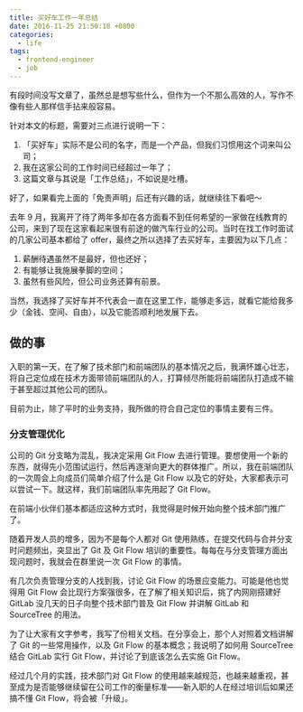 ```yaml
---
title: 买好车工作一年总结
date: 2016-11-25 21:50:18 +0800
categories:
  - life
tags:
  - frontend-engineer
  - job
---
```


有段时间没写文章了，虽然总是想写些什么，但作为一个不那么高效的人，写作不像有些人那样信手拈来般容易。

针对本文的标题，需要对三点进行说明一下：

1. 「买好车」实际不是公司的名字，而是一个产品，但我们习惯用这个词来叫公司；
2. 我在这家公司的工作时间已经超过一年了；
3. 这篇文章与其说是「工作总结」，不如说是吐槽。

好了，如果看完上面的「免责声明」后还有兴趣的话，就继续往下看吧～

去年 9 月，我离开了待了两年多却在各方面看不到任何希望的一家做在线教育的公司，来到了现在这家看起来很有前途的做汽车行业的公司。当时在找工作时面试的几家公司基本都给了 offer，最终之所以选择了去买好车，主要因为以下几点：

1. 薪酬待遇虽然不是最好，但也还好；
2. 有能够让我施展拳脚的空间；
3. 虽然有些风险，但公司业务还算有前景。

当然，我选择了买好车并不代表会一直在这里工作，能够走多远，就看它能给我多少（金钱、空间、自由），以及它能否顺利地发展下去。

## 做的事

入职的第一天，在了解了技术部门和前端团队的基本情况之后，我满怀雄心壮志，将自己定位成在技术方面带领前端团队的人，打算倾尽所能将前端团队打造成不输于甚至超过其他公司的团队。

目前为止，除了平时的业务支持，我所做的符合自己定位的事情主要有三件。

### 分支管理优化

公司的 Git 分支略为混乱，我决定采用 Git Flow 去进行管理。要想使用一个新的东西，就得先小范围试运行，然后再逐渐向更大的群体推广。所以，我在前端团队的一次周会上向成员们简单介绍了什么是 Git Flow 以及它的好处，大家都表示可以尝试一下。就这样，我们前端团队率先用起了 Git Flow。

在前端小伙伴们基本都适应这种方式时，我觉得是时候开始向整个技术部门推广了。

随着开发人员的增多，因为不是每个人都对 Git 使用熟练，在提交代码与合并分支时问题频出，突显出了 Git 及 Git Flow 培训的重要性。每每在与分支管理方面出现问题时，我就会在群里说一次 Git Flow 的事情。

有几次负责管理分支的人找到我，讨论 Git Flow 的场景应变能力。可能是他也觉得用 Git Flow 会比现行方案强很多，在了解了相关知识后，挑了内网刚搭建好 GitLab 没几天的日子向整个技术部门普及 Git Flow 并讲解 GitLab 和 SourceTree 的用法。

为了让大家有文字参考，我写了份相关文档。在分享会上，那个人对照着文档讲解了 Git 的一些常用操作，以及 Git Flow 的基本概念；我说明了如何用 SourceTree 结合 GitLab 实行 Git Flow，并讨论了到底该怎么去实施 Git Flow。

经过几个月的实践，技术部门对 Git Flow 的使用越来越规范，也越来越重视，甚至成为是否能够继续留在公司工作的衡量标准——新入职的人在经过培训后如果还搞不懂 Git Flow，将会被「升级」。
